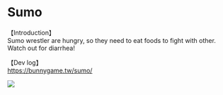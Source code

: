 # Sumo
【Introduction】  
Sumo wrestler are hungry, so they need to eat foods to fight with other. Watch out for diarrhea!

【Dev log】  
https://bunnygame.tw/sumo/

[<img src="https://img.youtube.com/vi/mbk7ID1f7Ug/hqdefault.jpg">](https://youtu.be/mbk7ID1f7Ug)
